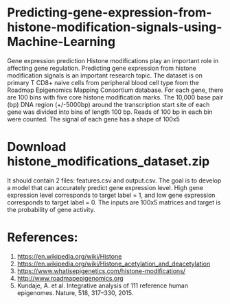 # Predicting-gene-expression-from-histone-modification-signals-using-Machine-Learning
Gene expression prediction 
Histone modifications play an important role in affecting gene regulation. Predicting gene expression from histone modification signals is an important research topic. The dataset is on primary T CD8+ naive cells from peripheral blood cell type from the Roadmap Epigenomics Mapping Consortium database. For each gene, there are 100 bins with five core histone modification marks. The 10,000 base pair (bp) DNA region (+/-5000bp) around the transcription start site of each gene was divided into bins of length 100 bp. Reads of 100 bp in each bin were counted. The signal of each gene has a shape of 100x5

# Download histone_modifications_dataset.zip
It should contain 2 files: features.csv and output.csv. 
The goal is to develop a model that can accurately predict gene expression level. High gene expression level corresponds to target label = 1, and low gene expression corresponds to target label = 0. The inputs are 100x5 matrices and target is the probability of gene activity. 
 
# References: 
1.	https://en.wikipedia.org/wiki/Histone
2.	https://en.wikipedia.org/wiki/Histone_acetylation_and_deacetylation
3.	https://www.whatisepigenetics.com/histone-modifications/
4.	http://www.roadmapepigenomics.org
5.	Kundaje, A. et al. Integrative analysis of 111 reference human epigenomes. Nature, 518, 317–330, 2015.


